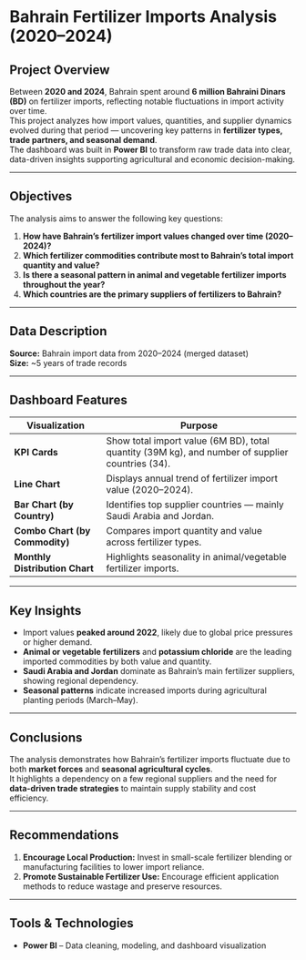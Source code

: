 # Bahrain Fertilizer Imports Analysis (2020–2024)

## Project Overview
Between **2020 and 2024**, Bahrain spent around **6 million Bahraini Dinars (BD)** on fertilizer imports, reflecting notable fluctuations in import activity over time.  
This project analyzes how import values, quantities, and supplier dynamics evolved during that period — uncovering key patterns in **fertilizer types, trade partners, and seasonal demand**.  
The dashboard was built in **Power BI** to transform raw trade data into clear, data-driven insights supporting agricultural and economic decision-making.

---

## Objectives
The analysis aims to answer the following key questions:

1. **How have Bahrain’s fertilizer import values changed over time (2020–2024)?**  
2. **Which fertilizer commodities contribute most to Bahrain’s total import quantity and value?**  
3. **Is there a seasonal pattern in animal and vegetable fertilizer imports throughout the year?**  
4. **Which countries are the primary suppliers of fertilizers to Bahrain?**

---

## Data Description
**Source:** Bahrain import data from 2020–2024 (merged dataset)  
**Size:** ~5 years of trade records  

---

## Dashboard Features

| Visualization | Purpose |
|----------------|----------|
| **KPI Cards** | Show total import value (6M BD), total quantity (39M kg), and number of supplier countries (34). |
| **Line Chart** | Displays annual trend of fertilizer import value (2020–2024). |
| **Bar Chart (by Country)** | Identifies top supplier countries — mainly Saudi Arabia and Jordan. |
| **Combo Chart (by Commodity)** | Compares import quantity and value across fertilizer types. |
| **Monthly Distribution Chart** | Highlights seasonality in animal/vegetable fertilizer imports. |

---

## Key Insights
- Import values **peaked around 2022**, likely due to global price pressures or higher demand.  
- **Animal or vegetable fertilizers** and **potassium chloride** are the leading imported commodities by both value and quantity.  
- **Saudi Arabia and Jordan** dominate as Bahrain’s main fertilizer suppliers, showing regional dependency.  
- **Seasonal patterns** indicate increased imports during agricultural planting periods (March–May).  

---

## Conclusions
The analysis demonstrates how Bahrain’s fertilizer imports fluctuate due to both **market forces** and **seasonal agricultural cycles**.  
It highlights a dependency on a few regional suppliers and the need for **data-driven trade strategies** to maintain supply stability and cost efficiency.

---

## Recommendations
1. **Encourage Local Production:** Invest in small-scale fertilizer blending or manufacturing facilities to lower import reliance.  
2. **Promote Sustainable Fertilizer Use:** Encourage efficient application methods to reduce wastage and preserve resources.  

---

## Tools & Technologies
- **Power BI** – Data cleaning, modeling, and dashboard visualization  



